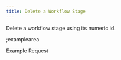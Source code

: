 ```yaml
---
title: Delete a Workflow Stage
---
```


Delete a workflow stage using its numeric id. 

;examplearea

Example Request

<RequestExample url="https://mapi.storyblok.com/v1/spaces/606/workflow_stages/18" httpMethod="DELETE"></RequestExample>
